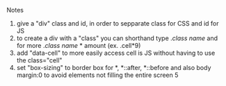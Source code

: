 Notes

1. give a "div" class and id, in order to sepparate class for CSS and id for JS
2. to create a div with a "class" you can shorthand type .*class name* and for more .*class name* * amount (ex. .cell*9)
3. add "data-cell" to more easily access cell is JS without having to use the class="cell"
4. set "box-sizing" to border box for *, *::after, *::before and also body margin:0 to avoid elements not filling the entire screen
5 